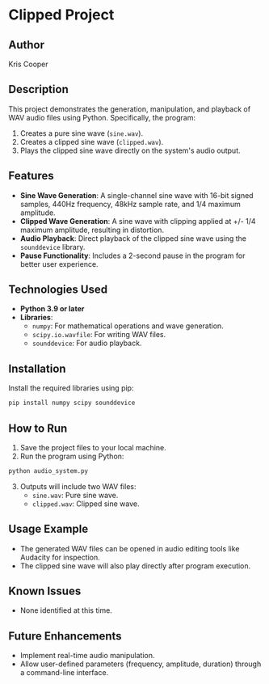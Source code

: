 
# Clipped Project

## Author
Kris Cooper

## Description
This project demonstrates the generation, manipulation, and playback of WAV audio files using Python. Specifically, the program:
1. Creates a pure sine wave (`sine.wav`).
2. Creates a clipped sine wave (`clipped.wav`).
3. Plays the clipped sine wave directly on the system's audio output.

## Features
- **Sine Wave Generation**: A single-channel sine wave with 16-bit signed samples, 440Hz frequency, 48kHz sample rate, and 1/4 maximum amplitude.
- **Clipped Wave Generation**: A sine wave with clipping applied at +/- 1/4 maximum amplitude, resulting in distortion.
- **Audio Playback**: Direct playback of the clipped sine wave using the `sounddevice` library.
- **Pause Functionality**: Includes a 2-second pause in the program for better user experience.

## Technologies Used
- **Python 3.9 or later**
- **Libraries**:
  - `numpy`: For mathematical operations and wave generation.
  - `scipy.io.wavfile`: For writing WAV files.
  - `sounddevice`: For audio playback.

## Installation
Install the required libraries using pip:
```bash
pip install numpy scipy sounddevice
```

## How to Run
1. Save the project files to your local machine.
2. Run the program using Python:
```bash
python audio_system.py
```
3. Outputs will include two WAV files:
   - `sine.wav`: Pure sine wave.
   - `clipped.wav`: Clipped sine wave.

## Usage Example
- The generated WAV files can be opened in audio editing tools like Audacity for inspection.
- The clipped sine wave will also play directly after program execution.

## Known Issues
- None identified at this time.

## Future Enhancements
- Implement real-time audio manipulation.
- Allow user-defined parameters (frequency, amplitude, duration) through a command-line interface.

